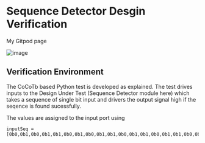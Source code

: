# Sequence Detector Desgin Verification

My Gitpod page 

![image](https://user-images.githubusercontent.com/90963965/181357811-d014f56f-1cd4-4e7f-a80a-5c96bf5f6363.png)

## Verification Environment

The CoCoTb based Python test is developed as explained. The test drives inputs to the Design Under Test (Sequence Detector module here) which takes a sequence of single bit input and drivers the output signal high if the seqence is found sucessfully.

The values are assigned to the input port using

```
inputSeq = [0b0,0b1,0b0,0b1,0b1,0b0,0b1,0b0,0b1,0b1,0b0,0b1,0b1,0b0,0b1,0b1,0b0,0b1,0b1,0b1]
```
